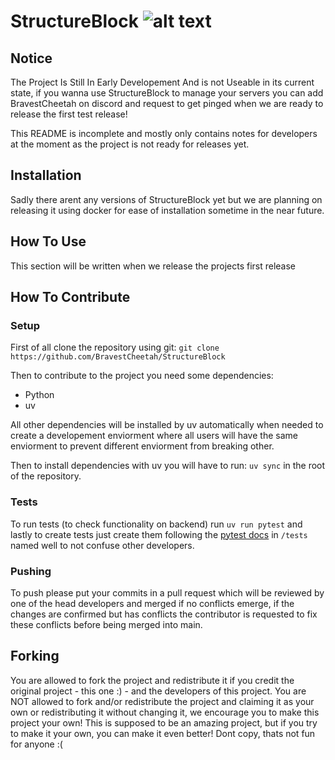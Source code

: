 # StructureBlock ![alt text](https://github.com/BravestCheetah/StructureBlock/structure_block.png "")

## Notice
The Project Is Still In Early Developement And is not Useable in its current state, if you wanna use StructureBlock to manage your servers you can add BravestCheetah on discord and request to get pinged when we are ready to release the first test release!

This README is incomplete and mostly only contains notes for developers at the moment as the project is not ready for releases yet.

## Installation
Sadly there arent any versions of StructureBlock yet but we are planning on releasing it using docker for ease of installation sometime in the near future.

## How To Use
This section will be written when we release the projects first release

## How To Contribute

### Setup
First of all clone the repository using git:
`git clone https://github.com/BravestCheetah/StructureBlock`

Then to contribute to the project you need some dependencies:
* Python
* uv

All other dependencies will be installed by uv automatically when needed to create a developement enviorment where all users will have the same enviorment to prevent different enviorment from breaking other.

Then to install dependencies with uv you will have to run:
`uv sync`
in the root of the repository.

### Tests
To run tests (to check functionality on backend) run
`uv run pytest`
and lastly to create tests just create them following the [pytest docs](https://docs.pytest.org/en/stable/) in `/tests` named well to not confuse other developers.

### Pushing
To push please put your commits in a pull request which will be reviewed by one of the head developers and merged if no conflicts emerge, if the changes are confirmed but has conflicts the contributor is requested to fix these conflicts before being merged into main.

## Forking
You are allowed to fork the project and redistribute it if you credit the original project - this one :) - and the developers of this project. 
You are NOT allowed to fork and/or redistribute the project and claiming it as your own or redistributing it without changing it, we encourage you to make this project your own! This is supposed to be an amazing project, but if you try to make it your own, you can make it even better! Dont copy, thats not fun for anyone :(

